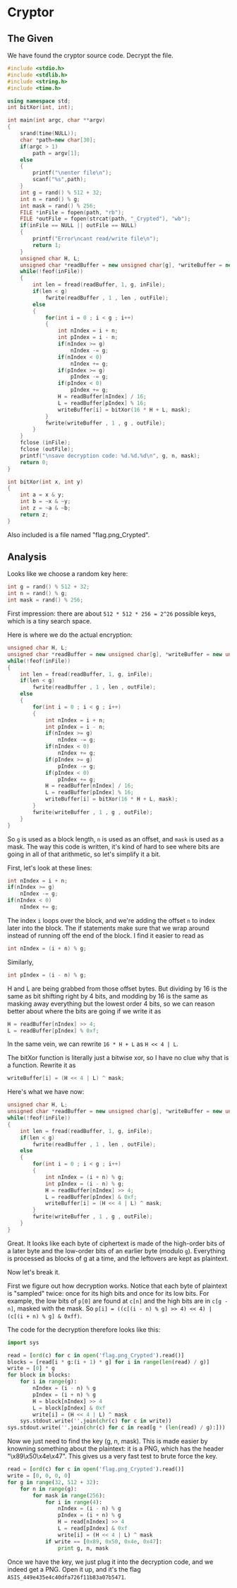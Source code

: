 # Cryptor

## The Given
We have found the cryptor source code. Decrypt the file.

```c++
#include <stdio.h>
#include <stdlib.h>
#include <string.h>
#include <time.h>

using namespace std;
int bitXor(int, int);

int main(int argc, char **argv)
{
    srand(time(NULL));
    char *path=new char[30];
    if(argc > 1)
        path = argv[1];
    else
    {
        printf("\nenter file\n");
        scanf("%s",path);
    }
    int g = rand() % 512 + 32;
    int n = rand() % g;
    int mask = rand() % 256;
    FILE *inFile = fopen(path, "rb");
    FILE *outFile = fopen(strcat(path, "_Crypted"), "wb");
    if(inFile == NULL || outFile == NULL)
    {
        printf("Error\ncant read/write file\n");
        return 1;
    }
    unsigned char H, L;
    unsigned char *readBuffer = new unsigned char[g], *writeBuffer = new unsigned char[g];
    while(!feof(inFile))
    {
        int len = fread(readBuffer, 1, g, inFile);
        if(len < g)
            fwrite(readBuffer , 1 , len , outFile);
        else
        {
            for(int i = 0 ; i < g ; i++)
            {
                int nIndex = i + n;
                int pIndex = i - n;
                if(nIndex >= g) 
                    nIndex -= g;
                if(nIndex < 0) 
                    nIndex += g;
                if(pIndex >= g) 
                    pIndex -= g;
                if(pIndex < 0) 
                    pIndex += g;
                H = readBuffer[nIndex] / 16;
                L = readBuffer[pIndex] % 16;
                writeBuffer[i] = bitXor(16 * H + L, mask);
            }
            fwrite(writeBuffer , 1 , g , outFile);
        }
    }
    fclose (inFile);
    fclose (outFile);
    printf("\nsave decryption code: %d.%d.%d\n", g, n, mask);
    return 0;
}

int bitXor(int x, int y)
{
    int a = x & y;
    int b = ~x & ~y;
    int z = ~a & ~b;
    return z;
}
```

Also included is a file named "flag.png_Crypted".

## Analysis
Looks like we choose a random key here:
```c++
int g = rand() % 512 + 32;
int n = rand() % g;
int mask = rand() % 256;
```
First impression: there are about `512 * 512 * 256 = 2^26` possible keys,
which is a tiny search space.

Here is where we do the actual encryption:
```c++
unsigned char H, L;
unsigned char *readBuffer = new unsigned char[g], *writeBuffer = new unsigned char[g];
while(!feof(inFile))
{
    int len = fread(readBuffer, 1, g, inFile);
    if(len < g)
        fwrite(readBuffer , 1 , len , outFile);
    else
    {
        for(int i = 0 ; i < g ; i++)
        {
            int nIndex = i + n;
            int pIndex = i - n;
            if(nIndex >= g) 
                nIndex -= g;
            if(nIndex < 0) 
                nIndex += g;
            if(pIndex >= g) 
                pIndex -= g;
            if(pIndex < 0) 
                pIndex += g;
            H = readBuffer[nIndex] / 16;
            L = readBuffer[pIndex] % 16;
            writeBuffer[i] = bitXor(16 * H + L, mask);
        }
        fwrite(writeBuffer , 1 , g , outFile);
    }
}
```
So `g` is used as a block length, `n` is used as an offset, and `mask` is used
as a mask. The way this code is written, it's kind of hard to see where bits
are going in all of that arithmetic, so let's simplify it a bit.

First, let's look at these lines:
```c++
int nIndex = i + n;
if(nIndex >= g) 
    nIndex -= g;
if(nIndex < 0) 
    nIndex += g;
```

The index `i` loops over the block, and we're adding the offset `n` to index
later into the block. The if statements make sure that we wrap around instead
of running off the end of the block. I find it easier to read as
```c++
int nIndex = (i + n) % g;
```
Similarly,
```c++
int pIndex = (i - n) % g;
```

H and L are being grabbed from those offset bytes. But dividing by 16 is the
same as bit shifting right by 4 bits, and modding by 16 is the same as masking
away everything but the lowest order 4 bits, so we can reason better about
where the bits are going if we write it as
```c++
H = readBuffer[nIndex] >> 4;
L = readBuffer[pIndex] % 0xf;
```

In the same vein, we can rewrite `16 * H + L` as `H << 4 | L`.

The bitXor function is literally just a bitwise xor, so I have no clue why that
is a function. Rewrite it as
```c++
writeBuffer[i] = (H << 4 | L) ^ mask;
```

Here's what we have now:
```c++
unsigned char H, L;
unsigned char *readBuffer = new unsigned char[g], *writeBuffer = new unsigned char[g];
while(!feof(inFile))
{
    int len = fread(readBuffer, 1, g, inFile);
    if(len < g)
        fwrite(readBuffer , 1 , len , outFile);
    else
    {
        for(int i = 0 ; i < g ; i++)
        {
            int nIndex = (i + n) % g;
            int pIndex = (i - n) % g;
            H = readBuffer[nIndex] >> 4;
            L = readBuffer[pIndex] & 0xf;
            writeBuffer[i] = (H << 4 | L) ^ mask;
        }
        fwrite(writeBuffer , 1 , g , outFile);
    }
}
```

Great. It looks like each byte of ciphertext is made of the high-order bits of
a later byte and the low-order bits of an earlier byte (modulo `g`). Everything
is processed as blocks of g at a time, and the leftovers are kept as plaintext.

Now let's break it.

First we figure out how decryption works. Notice that each byte of plaintext is
"sampled" twice: once for its high bits and once for its low bits. For example,
the low bits of `p[0]` are found at `c[n]` and the high bits are in `c[g - n]`,
masked with the mask. So
`p[i] = ((c[(i - n) % g] >> 4) << 4) | (c[(i + n) % g] & 0xff)`.

The code for the decryption therefore looks like this:
```python
import sys

read = [ord(c) for c in open('flag.png_Crypted').read()]
blocks = [read[i * g:(i + 1) * g] for i in range(len(read) / g)]
write = [0] * g
for block in blocks:
    for i in range(g):
        nIndex = (i - n) % g
        pIndex = (i + n) % g
        H = block[nIndex] >> 4
        L = block[pIndex] & 0xf
        write[i] = (H << 4 | L) ^ mask
    sys.stdout.write(''.join(chr(c) for c in write))
sys.stdout.write(''.join(chr(c) for c in read[g * (len(read) / g):]))
```

Now we just need to find the key (g, n, mask). This is made easier by knowning
something about the plaintext: it is a PNG, which has the header
"\x89\x50\x4e\x47". This gives us a very fast test to brute force the key.
```python
read = [ord(c) for c in open('flag.png_Crypted').read()]
write = [0, 0, 0, 0]
for g in range(32, 512 + 32):
    for n in range(g):
        for mask in range(256):
            for i in range(4):
                nIndex = (i - n) % g
                pIndex = (i + n) % g
                H = read[nIndex] >> 4
                L = read[pIndex] & 0xf
                write[i] = (H << 4 | L) ^ mask
            if write == [0x89, 0x50, 0x4e, 0x47]:
                print g, n, mask
```

Once we have the key, we just plug it into the decryption code, and we indeed
get a PNG. Open it up, and it's the flag
`ASIS_449e435e4c40dfa726f11b83a07b5471`.
